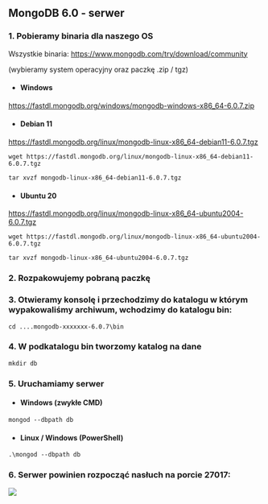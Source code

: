 ## MongoDB 6.0 - serwer

### 1. Pobieramy binaria dla naszego OS

Wszystkie binaria:
https://www.mongodb.com/try/download/community

(wybieramy system operacyjny oraz paczkę .zip / tgz)

- #### Windows
https://fastdl.mongodb.org/windows/mongodb-windows-x86_64-6.0.7.zip

- #### Debian 11
https://fastdl.mongodb.org/linux/mongodb-linux-x86_64-debian11-6.0.7.tgz

```
wget https://fastdl.mongodb.org/linux/mongodb-linux-x86_64-debian11-6.0.7.tgz

tar xvzf mongodb-linux-x86_64-debian11-6.0.7.tgz
```

- #### Ubuntu 20
https://fastdl.mongodb.org/linux/mongodb-linux-x86_64-ubuntu2004-6.0.7.tgz

```
wget https://fastdl.mongodb.org/linux/mongodb-linux-x86_64-ubuntu2004-6.0.7.tgz

tar xvzf mongodb-linux-x86_64-ubuntu2004-6.0.7.tgz
```

### 2. Rozpakowujemy pobraną paczkę
### 3. Otwieramy konsolę i przechodzimy do katalogu w którym wypakowaliśmy archiwum, wchodzimy do katalogu bin:
```
cd ....mongodb-xxxxxxx-6.0.7\bin
```
### 4. W podkatalogu bin tworzomy katalog na dane
```
mkdir db
```
### 5. Uruchamiamy serwer

- #### Windows (zwykłe CMD)
```
mongod --dbpath db
```

- #### Linux / Windows (PowerShell)
```
.\mongod --dbpath db
```


### 6. Serwer powinien rozpocząć nasłuch na porcie 27017:
![](https://i.imgur.com/DgypFgd.png)
